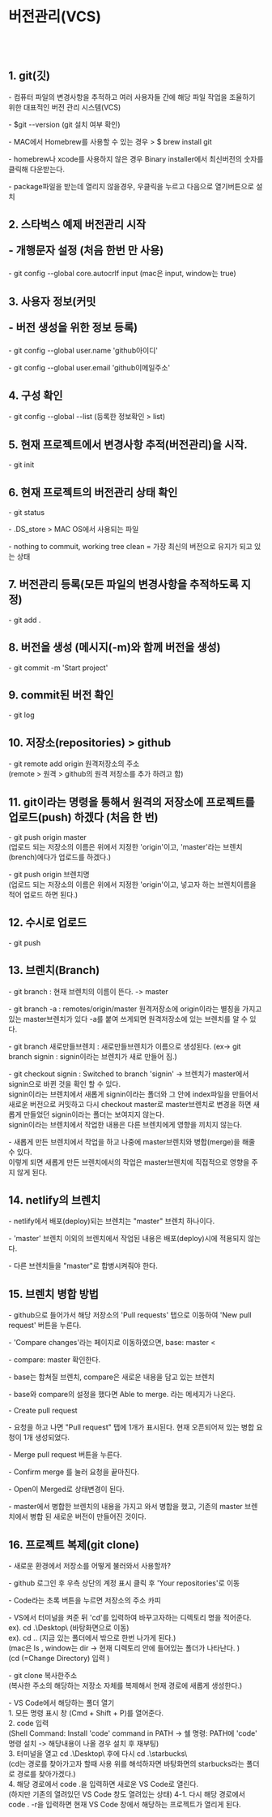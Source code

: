 <h1>버전관리(VCS)</h1> 
<br/><br/>

<div style="margin-bottom: 20px;">
  <h2>1. git(깃)</h2>
  <p>- 컴퓨터 파일의 변경사항을 추적하고 여러 사용자들 간에 해당 파일 작업을 조율하기 위한 대표적인 버전 관리 시스템(VCS)
  <p>- $git --version (git 설치 여부 확인)</p>
  <p>- MAC에서 Homebrew를 사용할 수 있는 경우 > $ brew install git </p>
  <p>- homebrew나 xcode를 사용하지 않은 경우 Binary installer에서 최신버전의 숫자를 클릭해 다운받는다.</p>
  <p>- package파일을 받는데 열리지 않을경우, 우클릭을 누르고 다음으로 열기버튼으로 설치 </p>
</div>

<div style="margin-bottom: 20px;">
  <h2>2. 스타벅스 예제 버전관리 시작 <p>- 개행문자 설정 (처음 한번 만 사용)</h2>
  <p>- git config --global core.autocrlf input (mac은 input, window는 true)</p> 
</div>

<div style="margin-bottom: 20px;">
  <h2>3. 사용자 정보(커밋 <p>- 버전 생성을 위한 정보 등록)</h2>
  <p>- git config --global user.name 'github아이디'</p>
  <p>- git config --global user.email 'github이메일주소'</p>
</div>

<div style="margin-bottom: 20px;">
  <h2>4. 구성 확인</h2>
  <p>- git config --global --list (등록한 정보확인 > list)</p>
</div>

<div style="margin-bottom: 20px;">
  <h2>5. 현재 프로젝트에서 변경사항 추적(버전관리)을 시작.</h2>
  <p>- git init </p>
</div>

<div style="margin-bottom: 20px;">
  <h2>6. 현재 프로젝트의 버전관리 상태 확인</h2>
  <p>- git status </p>
  <p>- .DS_store > MAC OS에서 사용되는 파일 </p>
  <p>- nothing to commuit, working tree clean = 가장 최신의 버전으로 유지가 되고 있는 상태</p>
</div>

<div style="margin-bottom: 20px;">
  <h2>7. 버전관리 등록(모든 파일의 변경사항을 추적하도록 지정)</h2>
  <p>- git add . </p>
</div>

<div style="margin-bottom: 20px;">
  <h2>8. 버전을 생성 (메시지(-m)와 함께 버전을 생성)</h2>
  <p>- git commit -m 'Start project' </p>
</div>

<div style="margin-bottom: 20px;">
  <h2>9. commit된 버전 확인</h2>
  <p>- git log </p>
</div>

<div style="margin-bottom: 20px;">
  <h2>10. 저장소(repositories) > github</h2>
  <p>- git remote add origin 원격저장소의 주소 <br/>
    (remote > 원격 > github의 원격 저장소를 추가 하려고 함) </p>
</div>

<div style="margin-bottom: 20px;">
  <h2>11. git이라는 명령을 통해서 원격의 저장소에 프로젝트를 업로드(push) 하겠다 (처음 한 번)</h2>
  <p>- git push origin master <br/>
    (업로드 되는 저장소의 이름은 위에서 지정한 'origin'이고, 'master'라는 브렌치(brench)에다가 업로드를 하겠다.)</p>
  <p>- git push origin 브렌치명 </br>
    (업로드 되는 저장소의 이름은 위에서 지정한 'origin'이고, 넣고자 하는 브렌치이름을 적어 업로드 하면 된다.) </p>
</div>

<div style="margin-bottom: 20px;">
  <h2>12. 수시로 업로드</h2>
  <p>- git push </p>
</div>

<div style="margin-bottom: 20px;">
  <h2>13. 브렌치(Branch)</h2>
  <p>- git branch : 현재 브렌치의 이름이 뜬다. -> master</p>
  <p>- git branch -a : remotes/origin/master 원격저장소에 origin이라는 별칭을 가지고 있는 master브렌치가 있다 -a를 붙여 쓰게되면 원격저장소에 있는 브렌치를 알 수 있다. </p>
  <p>- git branch 새로만들브렌치 : 새로만들브렌치가 이름으로 생성된다. (ex-> git branch signin : signin이라는 브렌치가 새로 만들어 짐.) </p>
  <p>- git checkout signin : Switched to branch 'signin' -> 브렌치가 master에서 signin으로 바뀐 것을 확인 할 수 있다.<br/> signin이라는 브렌치에서 새롭게 signin이라는 폴더와 그 안에 index파일을 만들어서 새로운 버전으로 커밋하고 다시 checkout master로 master브렌치로 변경을 하면 새롭게 만들었던 signin이라는 폴더는 보여지지 않는다.<br/> signin이라는 브렌치에서 작업한 내용은 다른 브렌치에게 영향을 끼치지 않는다. </p>
  <p>- 새롭게 만든 브렌치에서 작업을 하고 나중에 master브렌치와 병합(merge)을 해줄 수 있다. <br/>이렇게 되면 새롭게 만든 브렌치에서의 작업은 master브렌치에 직접적으로 영향을 주지 않게 된다. </p>
</div>

<div style="margin-bottom: 20px;">
  <h2>14. netlify의 브렌치</h2>
  <p>- netlify에서 배포(deploy)되는 브렌치는 "master" 브렌치 하나이다.</p>
  <p>- 'master' 브렌치 이외의 브렌치에서 작업된 내용은 배포(deploy)시에 적용되지 않는다. </p>
  <p>- 다른 브렌치들을 "master"로 합병시켜줘야 한다. </p>
</div>

<div style="margin-bottom: 20px;">
  <h2>15. 브렌치 병합 방법</h2>
  <p>- github으로 들어가서 해당 저장소의 'Pull requests' 탭으로 이동하여 'New pull request' 버튼을 누른다.</p>
  <p>- 'Compare changes'라는 페이지로 이동하였으면, base: master <<p>- compare: master 확인한다.</p>
  <p>- base는 합쳐질 브렌치, compare은 새로운 내용을 담고 있는 브렌치</p>
  <p>- base와 compare의 설정을 했다면 Able to merge. 라는 메세지가 나온다. </p>
  <p>- Create pull request</p>
  <p>- 요청을 하고 나면 "Pull request" 탭에 1개가 표시된다. 현재 오픈되어져 있는 병합 요청이 1개 생성되었다.</p>
  <p>- Merge pull request 버튼을 누른다.</p>
  <p>- Confirm merge 를 눌러 요청을 끝마친다.</p>
  <p>- Open이 Merged로 상태변경이 된다.</p>
  <p>- master에서 병합한 브렌치의 내용을 가지고 와서 병합을 했고, 기존의 master 브렌치에서 병합 된 새로운 버전이 만들어진 것이다. </p>
</div>

<div style="margin-bottom: 20px;">
  <h2>16. 프로젝트 복제(git clone)</h2>
  <p> - 새로운 환경에서 저장소를 어떻게 불러와서 사용할까? </p>
  <p> - github 로그인 후 우측 상단의 계정 표시 클릭 후 'Your repositories'로 이동 </p>
  <p> - Code라는 초록 버튼을 누르면 저장소의 주소 카피 </p>
  <p> - VS에서 터미널을 켜준 뒤 'cd'를 입력하여 바꾸고자하는 디렉토리 명을 적어준다. <br/>
        ex). cd .\Desktop\ (바탕화면으로 이동)<br/>
        ex). cd .. (지금 있는 폴더에서 밖으로 한번 나가게 된다.)<br/>
        (mac은 ls , window는 dir -> 현재 디렉토리 안에 들어있는 폴더가 나타난다. ) <br/>
        (cd (=Change Directory) 입력 )<br/>
  </p>
  <p> - git clone 복사한주소<br/>
      (복사한 주소의 해당하는 저장소 자체를 복제해서 현재 경로에 새롭게 생성한다.)
  </p>
  <p> - VS Code에서 해당하는 폴더 열기 <br/>
    1. 모든 명령 표시 창 (Cmd + Shift + P)를 열어준다. <br/>
    2. code 입력 <br/>
    (Shell Command: Install 'code' command in PATH -> 쉘 명령: PATH에 'code' 명령 설치 -> 해당내용이 나올 경우 설치 후 재부팅)<br/>
    3. 터미널을 열고 cd .\Desktop\ 후에 다시 cd .\starbucks\ <br/>
      (cd는 경로를 찾아가고자 할때 사용 위를 해석하자면 바탕화면의 starbucks라는 폴더로 경로를 찾아가겠다.)<br/>
    4. 해당 경로에서 <bold>code .</bold>을 입력하면 새로운 VS Code로 열린다. <br/>
      (하지만 기존의 열려있던 VS Code 창도 열려있는 상태)
    4-1. 다시 해당 경로에서 <bold>code . -r</bold>을 입력하면 현재 VS Code 창에서 해당하는 프로젝트가 열리게 된다.  
  </p>
</div>